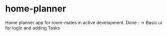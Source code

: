 # home-planner
Home planner app for room-mates in active development.
  Done : -> Basic ui for logIn and adding Tasks
